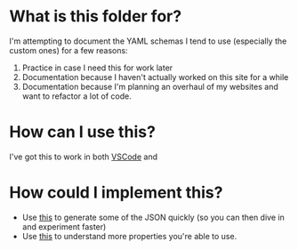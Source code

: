 # What is this folder for?
I'm attempting to document the YAML schemas I tend to use (especially the custom ones) for a few reasons:

1. Practice in case I need this for work later
2. Documentation because I haven't actually worked on this site for a while
3. Documentation because I'm planning an overhaul of my websites and want to refactor a lot of code.

# How can I use this?

I've got this to work in both [VSCode](https://joshuaavalon.io/intellisense-json-yaml-vs-code) and 

# How could I implement this?

- Use [this](https://codebeautify.org/yaml-to-json-schema-generator) to generate some of the JSON quickly (so you can then dive in and experiment faster)
- Use [this](https://json-schema.org/understanding-json-schema/UnderstandingJSONSchema.pdf) to understand more properties you're able to use.
